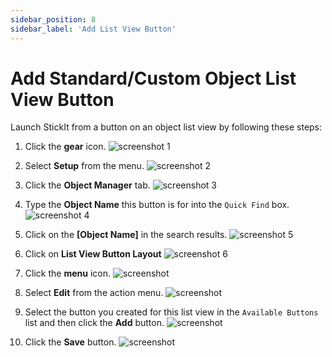 ```yaml
---
sidebar_position: 8
sidebar_label: 'Add List View Button'
---
```


# Add Standard/Custom Object List View Button

Launch StickIt from a button on an object list view by following these steps:

1. Click the **gear** icon.
![screenshot 1](/img/home.png)

1. Select **Setup** from the menu.
![screenshot 2](/img/gear_menu.png)

1. Click the **Object Manager** tab.
![screenshot 3](/img/setup_home.png)

1. Type the **Object Name** this button is for into the `Quick Find` box.
![screenshot 4](/img/object_manager.png)

1. Click on the **[Object Name]** in the search results.
![screenshot 5](/img/object_manager_search.png)

1. Click on **List View Button Layout**
![screenshot 6](/img/opportunity_object_home.png)

1. Click the **menu** icon.
![screenshot ](/img/list_view_button_layout_home.png)

1. Select **Edit** from the action menu.
![screenshot ](/img/list_view_button_layout_action_menu.png)

1. Select the button you created for this list view in the `Available Buttons` list and then click the **Add** button.
![screenshot ](/img/list_view_button_layout_edit.png)

1. Click the **Save** button.
![screenshot ](/img/list_view_button_layout_done.png)